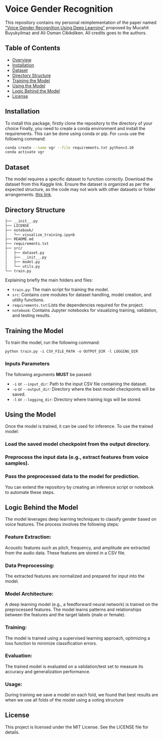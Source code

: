 # Voice Gender Recognition

This repository contains my personal reimplementation of the paper named ["Voice Gender Recognition Using Deep Learning"](https://www.atlantis-press.com/proceedings/msota-16/25868884) proposed by Mucahit Buyukyilmaz and Ali Osman Cibikdiken. All credits goes to the authors.


## Table of Contents

- [Overview](#overview)
- [Installation](#installation)
- [Dataset](#dataset)
- [Directory Structure](#directory-structure)
- [Training the Model](#training-the-model)
- [Using the Model](#using-the-model)
- [Logic Behind the Model](#logic-behind-the-model)
- [License](#license)

## Installation

To install this package, firstly clone the repository to the directory of your choice
Finally, you need to create a conda environment and install the requirements. This can be done using conda or pip. For `conda` use the following command:
```bash
conda create --name vgr --file requirements.txt python=3.10
conda activate vgr
```


## Dataset

The model requires a specific dataset to function correctly. Download the dataset from this Kaggle link. Ensure the dataset is organized as per the expected structure, as the code may not work with other datasets or folder arrangements. [this link](https://www.kaggle.com/datasets/primaryobjects/voicegender).

## Directory Structure

```bash
├── __init__.py
├── LICENSE
├── notebook/
│   └── visualize_training.ipynb
├── README.md
├── requirements.txt
├── src/
│   ├── dataset.py
│   ├── __init__.py
│   ├── model.py
│   └── utils.py
└── train.py
```

Explaining briefly the main folders and files:

* `train.py`: The main script for training the model.
* `src`: Contains core modules for dataset handling, model creation, and utility functions.
* `requirements.txt`:Lists the dependencies required for the project.
* `notebook`: Contains Jupyter notebooks for visualizing training, validation, and testing results.


## Training the Model

To train the model, run the following command:
```python3
python train.py -i CSV_FILE_PATH -o OUTPUT_DIR -l LOGGING_DIR
```

### Inputs Parameters

The following arguments **MUST** be passed:

* `-i` or `--input_dir`: Path to the input CSV file containing the dataset.
* `-o` or `--output_dir`: Directory where the best model checkpoints will be saved.
* `-l` or `--logging_dir`: Directory where training logs will be stored.
 
## Using the Model

Once the model is trained, it can be used for inference. To use the trained model:

### Load the saved model checkpoint from the output directory.
### Preprocess the input data (e.g., extract features from voice samples).
### Pass the preprocessed data to the model for prediction.

You can extend the repository by creating an inference script or notebook to automate these steps.

## Logic Behind the Model

The model leverages deep learning techniques to classify gender based on voice features. The process involves the following steps:


 
### Feature Extraction:
Acoustic features such as pitch, frequency, and amplitude are extracted from the audio data. These features are stored in a CSV file.
### Data Preprocessing:
The extracted features are normalized and prepared for input into the model.
### Model Architecture:
A deep learning model (e.g., a feedforward neural network) is trained on the preprocessed features. The model learns patterns and relationships between the features and the target labels (male or female).
### Training: 
The model is trained using a supervised learning approach, optimizing a loss function to minimize classification errors.
### Evaluation: 
The trained model is evaluated on a validation/test set to measure its accuracy and generalization performance.
### Usage:
During training we save a model on each fold, we found that best results are when we use all folds of the model using a voting structure


## License
This project is licensed under the MIT License. See the LICENSE file for details.
